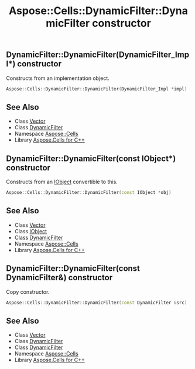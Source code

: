 ﻿---
title: Aspose::Cells::DynamicFilter::DynamicFilter constructor
linktitle: DynamicFilter
second_title: Aspose.Cells for C++ API Reference
description: 'Aspose::Cells::DynamicFilter::DynamicFilter constructor. Constructs from an implementation object in C++.'
type: docs
weight: 100
url: /cpp/aspose.cells/dynamicfilter/dynamicfilter/
---
## DynamicFilter::DynamicFilter(DynamicFilter_Impl*) constructor


Constructs from an implementation object.

```cpp
Aspose::Cells::DynamicFilter::DynamicFilter(DynamicFilter_Impl *impl)
```

## See Also

* Class [Vector](../../vector/)
* Class [DynamicFilter](../)
* Namespace [Aspose::Cells](../../)
* Library [Aspose.Cells for C++](../../../)
## DynamicFilter::DynamicFilter(const IObject*) constructor


Constructs from an [IObject](../../iobject/) convertible to this.

```cpp
Aspose::Cells::DynamicFilter::DynamicFilter(const IObject *obj)
```

## See Also

* Class [Vector](../../vector/)
* Class [IObject](../../iobject/)
* Class [DynamicFilter](../)
* Namespace [Aspose::Cells](../../)
* Library [Aspose.Cells for C++](../../../)
## DynamicFilter::DynamicFilter(const DynamicFilter\&) constructor


Copy constructor.

```cpp
Aspose::Cells::DynamicFilter::DynamicFilter(const DynamicFilter &src)
```

## See Also

* Class [Vector](../../vector/)
* Class [DynamicFilter](../)
* Class [DynamicFilter](../)
* Namespace [Aspose::Cells](../../)
* Library [Aspose.Cells for C++](../../../)
